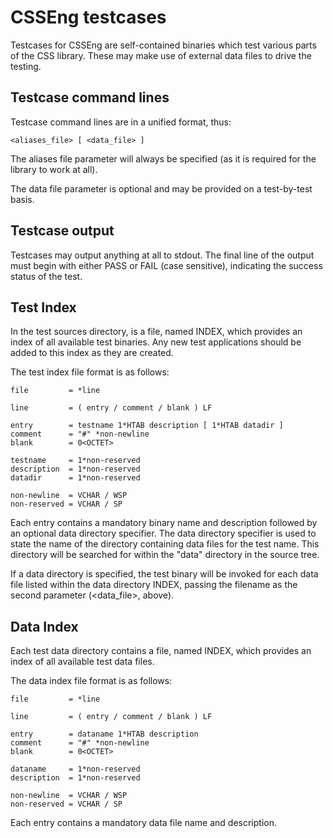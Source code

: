 CSSEng testcases
===============

Testcases for CSSEng are self-contained binaries which test various parts
of the CSS library. These may make use of external data files to drive
the testing.

Testcase command lines
----------------------

Testcase command lines are in a unified format, thus:

 	<aliases_file> [ <data_file> ]

The aliases file parameter will always be specified (as it is required for
the library to work at all).

The data file parameter is optional and may be provided on a test-by-test
basis.

Testcase output
---------------

Testcases may output anything at all to stdout. The final line of the
output must begin with either PASS or FAIL (case sensitive), indicating
the success status of the test.

Test Index
----------

In the test sources directory, is a file, named INDEX, which provides an
index of all available test binaries. Any new test applications should be
added to this index as they are created.

The test index file format is as follows:

	file         = *line

	line         = ( entry / comment / blank ) LF

	entry        = testname 1*HTAB description [ 1*HTAB datadir ]
	comment      = "#" *non-newline
	blank        = 0<OCTET>

	testname     = 1*non-reserved
	description  = 1*non-reserved
	datadir      = 1*non-reserved

	non-newline  = VCHAR / WSP
	non-reserved = VCHAR / SP

Each entry contains a mandatory binary name and description followed by
an optional data directory specifier. The data directory specifier is
used to state the name of the directory containing data files for the
test name. This directory will be searched for within the "data"
directory in the source tree.

If a data directory is specified, the test binary will be invoked for
each data file listed within the data directory INDEX, passing the
filename as the second parameter (<data_file>, above).

Data Index
----------

Each test data directory contains a file, named INDEX, which provides an
index of all available test data files.

The data index file format is as follows:

	file         = *line

	line         = ( entry / comment / blank ) LF

	entry        = dataname 1*HTAB description
	comment      = "#" *non-newline
	blank        = 0<OCTET>

	dataname     = 1*non-reserved
	description  = 1*non-reserved

	non-newline  = VCHAR / WSP
	non-reserved = VCHAR / SP

Each entry contains a mandatory data file name and description.
